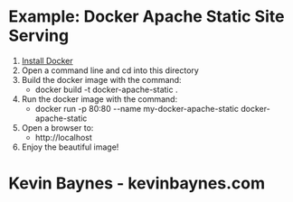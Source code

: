 # Example: Docker Apache Static Site Serving

1. [Install Docker](https://docs.docker.com/install/)
2. Open a command line and cd into this directory
3. Build the docker image with the command:
   * docker build -t docker-apache-static .
4. Run the docker image with the command:
   * docker run -p 80:80 --name my-docker-apache-static docker-apache-static
5. Open a browser to:
   * http://localhost
6. Enjoy the beautiful image!

# Kevin Baynes - kevinbaynes.com